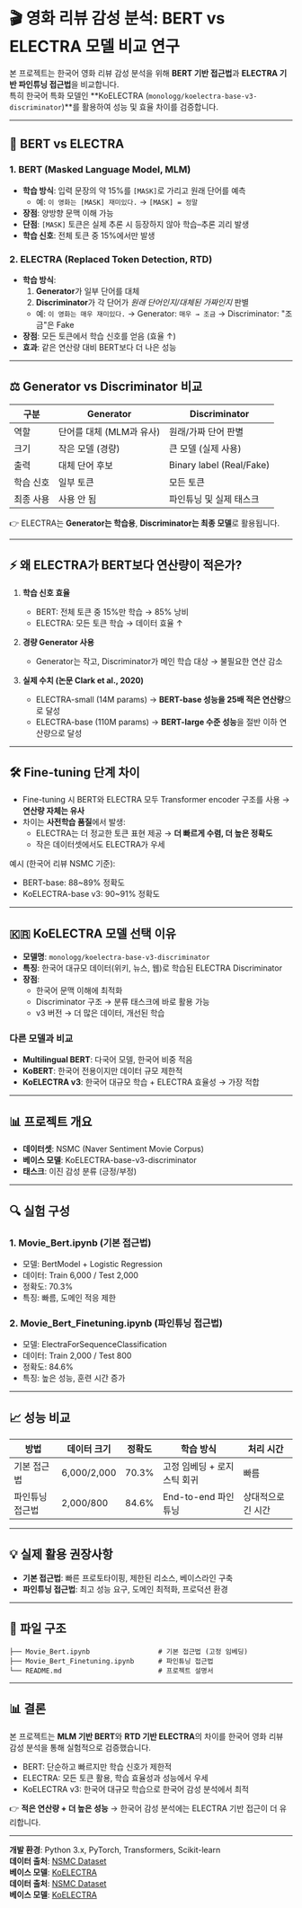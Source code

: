 # 🎬 영화 리뷰 감성 분석: BERT vs ELECTRA 모델 비교 연구

본 프로젝트는 한국어 영화 리뷰 감성 분석을 위해 **BERT 기반 접근법**과 **ELECTRA 기반 파인튜닝 접근법**을 비교합니다.  
특히 한국어 특화 모델인 **KoELECTRA (`monologg/koelectra-base-v3-discriminator`)**를 활용하여 성능 및 효율 차이를 검증합니다.

---

## 🤖 BERT vs ELECTRA

### 1. BERT (Masked Language Model, MLM)
- **학습 방식**: 입력 문장의 약 15%를 `[MASK]`로 가리고 원래 단어를 예측  
  - 예: `이 영화는 [MASK] 재미있다.` → `[MASK] = 정말`  
- **장점**: 양방향 문맥 이해 가능  
- **단점**: `[MASK]` 토큰은 실제 추론 시 등장하지 않아 학습–추론 괴리 발생  
- **학습 신호**: 전체 토큰 중 15%에서만 발생  

### 2. ELECTRA (Replaced Token Detection, RTD)
- **학습 방식**:  
  1. **Generator**가 일부 단어를 대체  
  2. **Discriminator**가 각 단어가 *원래 단어인지/대체된 가짜인지* 판별  
  - 예: `이 영화는 매우 재미있다.` → Generator: `매우 → 조금` → Discriminator: "조금"은 Fake  
- **장점**: 모든 토큰에서 학습 신호를 얻음 (효율 ↑)  
- **효과**: 같은 연산량 대비 BERT보다 더 나은 성능  

---

## ⚖️ Generator vs Discriminator 비교

| 구분 | Generator | Discriminator |
|------|-----------|---------------|
| 역할 | 단어를 대체 (MLM과 유사) | 원래/가짜 단어 판별 |
| 크기 | 작은 모델 (경량) | 큰 모델 (실제 사용) |
| 출력 | 대체 단어 후보 | Binary label (Real/Fake) |
| 학습 신호 | 일부 토큰 | 모든 토큰 |
| 최종 사용 | 사용 안 됨 | 파인튜닝 및 실제 태스크 |

👉 ELECTRA는 **Generator는 학습용**, **Discriminator는 최종 모델**로 활용됩니다.  

---

## ⚡ 왜 ELECTRA가 BERT보다 연산량이 적은가?

1. **학습 신호 효율**  
   - BERT: 전체 토큰 중 15%만 학습 → 85% 낭비  
   - ELECTRA: 모든 토큰 학습 → 데이터 효율 ↑  

2. **경량 Generator 사용**  
   - Generator는 작고, Discriminator가 메인 학습 대상 → 불필요한 연산 감소  

3. **실제 수치 (논문 Clark et al., 2020)**  
   - ELECTRA-small (14M params) → **BERT-base 성능을 25배 적은 연산량**으로 달성  
   - ELECTRA-base (110M params) → **BERT-large 수준 성능**을 절반 이하 연산량으로 달성  

---

## 🛠 Fine-tuning 단계 차이

- Fine-tuning 시 BERT와 ELECTRA 모두 Transformer encoder 구조를 사용 → **연산량 자체는 유사**  
- 차이는 **사전학습 품질**에서 발생:  
  - ELECTRA는 더 정교한 토큰 표현 제공 → **더 빠르게 수렴, 더 높은 정확도**  
  - 작은 데이터셋에서도 ELECTRA가 우세  

예시 (한국어 리뷰 NSMC 기준):  
- BERT-base: 88~89% 정확도  
- KoELECTRA-base v3: 90~91% 정확도  

---

## 🇰🇷 KoELECTRA 모델 선택 이유

- **모델명**: `monologg/koelectra-base-v3-discriminator`  
- **특징**: 한국어 대규모 데이터(위키, 뉴스, 웹)로 학습된 ELECTRA Discriminator  
- **장점**:  
  - 한국어 문맥 이해에 최적화  
  - Discriminator 구조 → 분류 태스크에 바로 활용 가능  
  - v3 버전 → 더 많은 데이터, 개선된 학습  

### 다른 모델과 비교
- **Multilingual BERT**: 다국어 모델, 한국어 비중 적음  
- **KoBERT**: 한국어 전용이지만 데이터 규모 제한적  
- **KoELECTRA v3**: 한국어 대규모 학습 + ELECTRA 효율성 → 가장 적합  

---

## 📊 프로젝트 개요

- **데이터셋**: NSMC (Naver Sentiment Movie Corpus)  
- **베이스 모델**: KoELECTRA-base-v3-discriminator  
- **태스크**: 이진 감성 분류 (긍정/부정)  

---

## 🔍 실험 구성

### 1. Movie_Bert.ipynb (기본 접근법)
- 모델: BertModel + Logistic Regression  
- 데이터: Train 6,000 / Test 2,000  
- 정확도: 70.3%  
- 특징: 빠름, 도메인 적응 제한  

### 2. Movie_Bert_Finetuning.ipynb (파인튜닝 접근법)
- 모델: ElectraForSequenceClassification  
- 데이터: Train 2,000 / Test 800  
- 정확도: 84.6%  
- 특징: 높은 성능, 훈련 시간 증가  

---

## 📈 성능 비교

| 방법 | 데이터 크기 | 정확도 | 학습 방식 | 처리 시간 |
|------|-------------|--------|-----------|-----------|
| 기본 접근법 | 6,000/2,000 | 70.3% | 고정 임베딩 + 로지스틱 회귀 | 빠름 |
| 파인튜닝 접근법 | 2,000/800 | 84.6% | End-to-end 파인튜닝 | 상대적으로 긴 시간 |

---

## 💡 실제 활용 권장사항

- **기본 접근법**: 빠른 프로토타이핑, 제한된 리소스, 베이스라인 구축  
- **파인튜닝 접근법**: 최고 성능 요구, 도메인 최적화, 프로덕션 환경  

---

## 📁 파일 구조


```
├── Movie_Bert.ipynb                 # 기본 접근법 (고정 임베딩)
├── Movie_Bert_Finetuning.ipynb      # 파인튜닝 접근법
└── README.md                        # 프로젝트 설명서
```

---


## 📊 결론

본 프로젝트는 **MLM 기반 BERT**와 **RTD 기반 ELECTRA**의 차이를 한국어 영화 리뷰 감성 분석을 통해 실험적으로 검증했습니다.  

- BERT: 단순하고 빠르지만 학습 신호가 제한적  
- ELECTRA: 모든 토큰 활용, 학습 효율성과 성능에서 우세  
- KoELECTRA v3: 한국어 대규모 학습으로 한국어 감성 분석에서 최적  

👉 **적은 연산량 + 더 높은 성능** → 한국어 감성 분석에는 ELECTRA 기반 접근이 더 유리합니다.  

---

**개발 환경**: Python 3.x, PyTorch, Transformers, Scikit-learn  
**데이터 출처**: [NSMC Dataset](https://github.com/e9t/nsmc)  
**베이스 모델**: [KoELECTRA](https://huggingface.co/monologg/koelectra-base-v3-discriminator)  
**데이터 출처**: [NSMC Dataset](https://github.com/e9t/nsmc)  
**베이스 모델**: [KoELECTRA](https://huggingface.co/monologg/koelectra-base-v3-discriminator)
